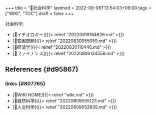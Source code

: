 +++
title = "📝社会科学"
lastmod = 2022-09-06T13:54:03+09:00
tags = ["WIKI", "TOC"]
draft = false
+++

社会科学.

-   [🔖イデオロギー]({{< relref "20220619184826.md" >}})
-   [📝貧困問題]({{< relref "20220830055059.md" >}})
-   [📂経済学]({{< relref "20220830110446.md" >}})
-   [📂ファイナンス]({{< relref "20220906134558.md" >}})


## References {#d95867}


### links {#807765}

-   [📝WIKI HOME]({{< relref "wiki.md" >}})
-   [📝自然科学]({{< relref "20220609055123.md" >}})
-   [📝人文科学]({{< relref "20220609052839.md" >}})
